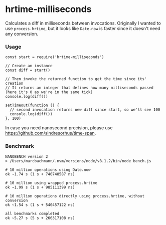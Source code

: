 
# hrtime-milliseconds

Calculates a diff in milliseconds between invocations. Originally I wanted to use `process.hrtime`, but it looks like `Date.now` is faster since it doesn't need any conversion.

### Usage

```
const start = require('hrtime-milliseconds')

// Create an instance
const diff = start()

// Then invoke the returned function to get the time since its' creation
// It returns an integer that defines how many milliseconds passed (here it's 0 as we're in the same tick)
console.log(diff())

setTimeout(function () {
  // second invocation returns new diff since start, so we'll see 100
  console.log(diff())
}, 100)
```


In case you need nanosecond precision, please use https://github.com/sindresorhus/time-span.

### Benchmark

```
NANOBENCH version 2
> /Users/marcbachmann/.nvm/versions/node/v8.1.2/bin/node bench.js

# 10 million operations using Date.now
ok ~1.74 s (1 s + 740748587 ns)

# 10 million using wrapped process.hrtime
ok ~1.99 s (1 s + 985111399 ns)

# 10 million operations directly using process.hrtime, without conversion
ok ~1.54 s (1 s + 540457122 ns)

all benchmarks completed
ok ~5.27 s (5 s + 266317108 ns)
```
